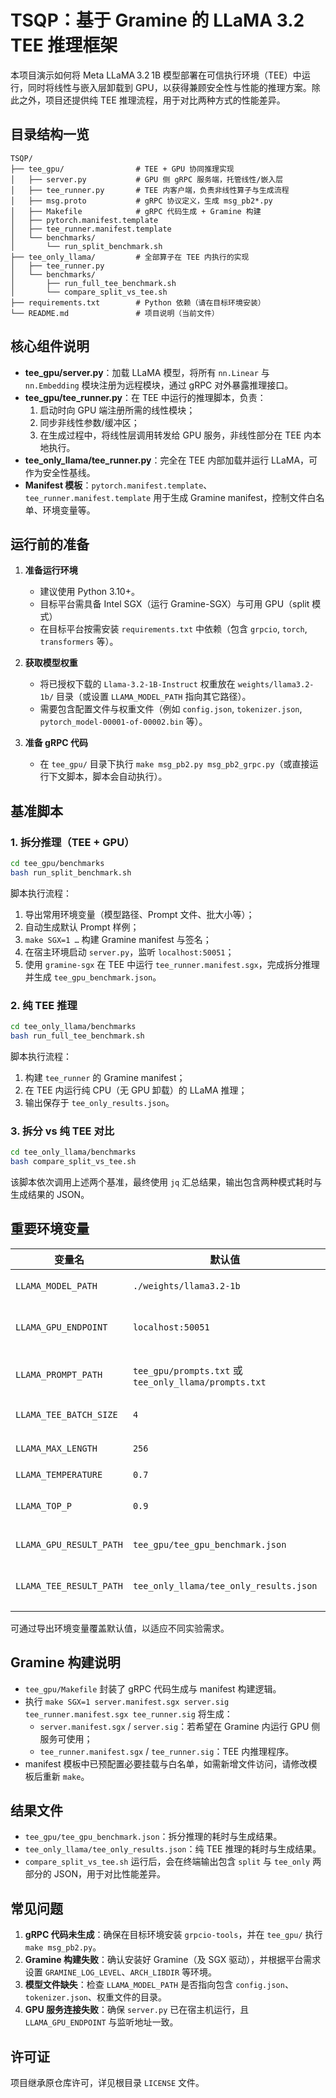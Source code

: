 # TSQP：基于 Gramine 的 LLaMA 3.2 TEE 推理框架

本项目演示如何将 Meta LLaMA 3.2 1B 模型部署在可信执行环境（TEE）中运行，同时将线性与嵌入层卸载到 GPU，以获得兼顾安全性与性能的推理方案。除此之外，项目还提供纯 TEE 推理流程，用于对比两种方式的性能差异。

## 目录结构一览

```text
TSQP/
├── tee_gpu/                # TEE + GPU 协同推理实现
│   ├── server.py           # GPU 侧 gRPC 服务端，托管线性/嵌入层
│   ├── tee_runner.py       # TEE 内客户端，负责非线性算子与生成流程
│   ├── msg.proto           # gRPC 协议定义，生成 msg_pb2*.py
│   ├── Makefile            # gRPC 代码生成 + Gramine 构建
│   ├── pytorch.manifest.template
│   ├── tee_runner.manifest.template
│   └── benchmarks/
│       └── run_split_benchmark.sh
├── tee_only_llama/         # 全部算子在 TEE 内执行的实现
│   ├── tee_runner.py
│   └── benchmarks/
│       ├── run_full_tee_benchmark.sh
│       └── compare_split_vs_tee.sh
├── requirements.txt        # Python 依赖（请在目标环境安装）
└── README.md               # 项目说明（当前文件）
```

## 核心组件说明

- **tee_gpu/server.py**：加载 LLaMA 模型，将所有 `nn.Linear` 与 `nn.Embedding` 模块注册为远程模块，通过 gRPC 对外暴露推理接口。
- **tee_gpu/tee_runner.py**：在 TEE 中运行的推理脚本，负责：
  1. 启动时向 GPU 端注册所需的线性模块；
  2. 同步非线性参数/缓冲区；
  3. 在生成过程中，将线性层调用转发给 GPU 服务，非线性部分在 TEE 内本地执行。
- **tee_only_llama/tee_runner.py**：完全在 TEE 内部加载并运行 LLaMA，可作为安全性基线。
- **Manifest 模板**：`pytorch.manifest.template`、`tee_runner.manifest.template` 用于生成 Gramine manifest，控制文件白名单、环境变量等。

## 运行前的准备

1. **准备运行环境**
   - 建议使用 Python 3.10+。
   - 目标平台需具备 Intel SGX（运行 Gramine-SGX）与可用 GPU（split 模式）
   - 在目标平台按需安装 `requirements.txt` 中依赖（包含 `grpcio`, `torch`, `transformers` 等）。

2. **获取模型权重**
   - 将已授权下载的 `Llama-3.2-1B-Instruct` 权重放在 `weights/llama3.2-1b/` 目录（或设置 `LLAMA_MODEL_PATH` 指向其它路径）。
   - 需要包含配置文件与权重文件（例如 `config.json`, `tokenizer.json`, `pytorch_model-00001-of-00002.bin` 等）。

3. **准备 gRPC 代码**
   - 在 `tee_gpu/` 目录下执行 `make msg_pb2.py msg_pb2_grpc.py`（或直接运行下文脚本，脚本会自动执行）。

## 基准脚本

### 1. 拆分推理（TEE + GPU）

```bash
cd tee_gpu/benchmarks
bash run_split_benchmark.sh
```

脚本执行流程：
1. 导出常用环境变量（模型路径、Prompt 文件、批大小等）；
2. 自动生成默认 Prompt 样例；
3. `make SGX=1 …` 构建 Gramine manifest 与签名；
4. 在宿主环境启动 `server.py`，监听 `localhost:50051`；
5. 使用 `gramine-sgx` 在 TEE 中运行 `tee_runner.manifest.sgx`，完成拆分推理并生成 `tee_gpu_benchmark.json`。

### 2. 纯 TEE 推理

```bash
cd tee_only_llama/benchmarks
bash run_full_tee_benchmark.sh
```

脚本执行流程：
1. 构建 `tee_runner` 的 Gramine manifest；
2. 在 TEE 内运行纯 CPU（无 GPU 卸载）的 LLaMA 推理；
3. 输出保存于 `tee_only_results.json`。

### 3. 拆分 vs 纯 TEE 对比

```bash
cd tee_only_llama/benchmarks
bash compare_split_vs_tee.sh
```

该脚本依次调用上述两个基准，最终使用 `jq` 汇总结果，输出包含两种模式耗时与生成结果的 JSON。

## 重要环境变量

| 变量名 | 默认值 | 说明 |
| --- | --- | --- |
| `LLAMA_MODEL_PATH` | `./weights/llama3.2-1b` | 模型权重目录 |
| `LLAMA_GPU_ENDPOINT` | `localhost:50051` | GPU 服务端监听地址 |
| `LLAMA_PROMPT_PATH` | `tee_gpu/prompts.txt` 或 `tee_only_llama/prompts.txt` | 输入 Prompt 文本路径 |
| `LLAMA_TEE_BATCH_SIZE` | `4` | 基准运行的批大小 |
| `LLAMA_MAX_LENGTH` | `256` | 文本生成最大长度 |
| `LLAMA_TEMPERATURE` | `0.7` | 采样温度 |
| `LLAMA_TOP_P` | `0.9` | nucleus sampling 截断概率 |
| `LLAMA_GPU_RESULT_PATH` | `tee_gpu/tee_gpu_benchmark.json` | 拆分模式结果输出 |
| `LLAMA_TEE_RESULT_PATH` | `tee_only_llama/tee_only_results.json` | 纯 TEE 模式结果输出 |

可通过导出环境变量覆盖默认值，以适应不同实验需求。

## Gramine 构建说明

- `tee_gpu/Makefile` 封装了 gRPC 代码生成与 manifest 构建逻辑。
- 执行 `make SGX=1 server.manifest.sgx server.sig tee_runner.manifest.sgx tee_runner.sig` 将生成：
  - `server.manifest.sgx` / `server.sig`：若希望在 Gramine 内运行 GPU 侧服务可使用；
  - `tee_runner.manifest.sgx` / `tee_runner.sig`：TEE 内推理程序。
- manifest 模板中已预配置必要挂载与白名单，如需新增文件访问，请修改模板后重新 `make`。

## 结果文件

- `tee_gpu/tee_gpu_benchmark.json`：拆分推理的耗时与生成结果。
- `tee_only_llama/tee_only_results.json`：纯 TEE 推理的耗时与生成结果。
- `compare_split_vs_tee.sh` 运行后，会在终端输出包含 `split` 与 `tee_only` 两部分的 JSON，用于对比性能差异。

## 常见问题

1. **gRPC 代码未生成**：确保在目标环境安装 `grpcio-tools`，并在 `tee_gpu/` 执行 `make msg_pb2.py`。
2. **Gramine 构建失败**：确认安装好 Gramine（及 SGX 驱动），并根据平台需求设置 `GRAMINE_LOG_LEVEL`、`ARCH_LIBDIR` 等环境。
3. **模型文件缺失**：检查 `LLAMA_MODEL_PATH` 是否指向包含 `config.json`、`tokenizer.json`、权重文件的目录。
4. **GPU 服务连接失败**：确保 `server.py` 已在宿主机运行，且 `LLAMA_GPU_ENDPOINT` 与监听地址一致。

## 许可证

项目继承原仓库许可，详见根目录 `LICENSE` 文件。
